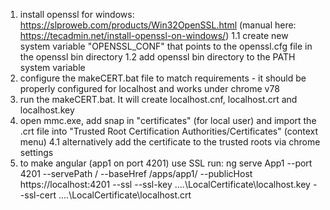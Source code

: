 1. install openssl for windows: https://slproweb.com/products/Win32OpenSSL.html (manual here: https://tecadmin.net/install-openssl-on-windows/)
1.1 create new system variable "OPENSSL_CONF" that points to the openssl.cfg file in the openssl bin directory
1.2 add openssl bin directory to the PATH system variable
2. configure the makeCERT.bat file to match requirements - it should be properly configured for localhost and works under chrome v78
3. run the makeCERT.bat. It will create localhost.cnf, localhost.crt and localhost.key
4. open mmc.exe, add snap in "certificates" (for local user) and import the .crt file into "Trusted Root Certification Authorities/Certificates" (context menu)
4.1 alternatively add the certificate to the trusted roots via chrome settings
5. to make angular (app1 on port 4201) use SSL run: ng serve App1 --port 4201 --servePath / --baseHref /apps/app1/ --publicHost https://localhost:4201 --ssl --ssl-key ..\..\LocalCertificate\localhost.key --ssl-cert ..\..\LocalCertificate\localhost.crt